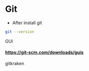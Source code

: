 # Git

* After install git

```bash
git --version
```

GUI

#### https://git-scm.com/downloads/guis


gitkraken


























  
